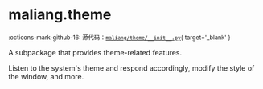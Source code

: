 # maliang.theme

<small>:octicons-mark-github-16: 源代码：[`maliang/theme/__init__.py`](https://github.com/Xiaokang2022/maliang/blob/3.0.0rc6/maliang/theme/__init__.py){ target='_blank' }</small>

A subpackage that provides theme-related features.

Listen to the system's theme and respond accordingly, modify the style of the
window, and more.


